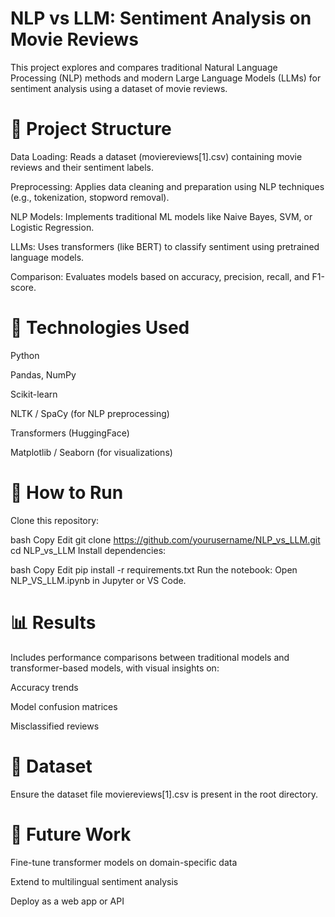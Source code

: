 # NLP vs LLM: Sentiment Analysis on Movie Reviews
This project explores and compares traditional Natural Language Processing (NLP) methods and modern Large Language Models (LLMs) for sentiment analysis using a dataset of movie reviews.

# 📂 Project Structure
Data Loading: Reads a dataset (moviereviews[1].csv) containing movie reviews and their sentiment labels.

Preprocessing: Applies data cleaning and preparation using NLP techniques (e.g., tokenization, stopword removal).

NLP Models: Implements traditional ML models like Naive Bayes, SVM, or Logistic Regression.

LLMs: Uses transformers (like BERT) to classify sentiment using pretrained language models.

Comparison: Evaluates models based on accuracy, precision, recall, and F1-score.

# 🧰 Technologies Used
Python

Pandas, NumPy

Scikit-learn

NLTK / SpaCy (for NLP preprocessing)

Transformers (HuggingFace)

Matplotlib / Seaborn (for visualizations)

# 🧪 How to Run
Clone this repository:

bash
Copy
Edit
git clone https://github.com/yourusername/NLP_vs_LLM.git
cd NLP_vs_LLM
Install dependencies:

bash
Copy
Edit
pip install -r requirements.txt
Run the notebook: Open NLP_VS_LLM.ipynb in Jupyter or VS Code.

# 📊 Results
Includes performance comparisons between traditional models and transformer-based models, with visual insights on:

Accuracy trends

Model confusion matrices

Misclassified reviews

# 📁 Dataset
Ensure the dataset file moviereviews[1].csv is present in the root directory.

# 🚀 Future Work
Fine-tune transformer models on domain-specific data

Extend to multilingual sentiment analysis

Deploy as a web app or API
